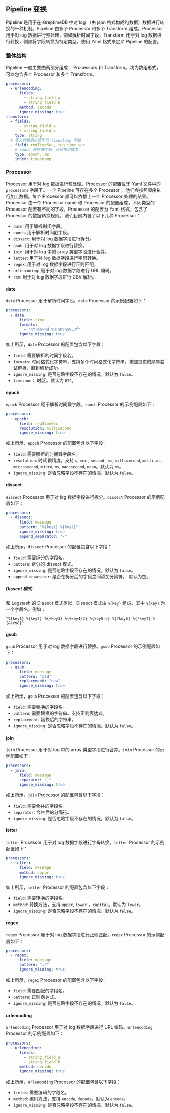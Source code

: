 ## Pipeline 变换

Pipeline 是用于在 GreptimeDB 中对 log （由 json 格式构成的数据）数据进行转换的一种机制。Pipeline 由多个 Processor 和多个 Transform 组成。Processor 用于对 log 数据进行预处理，例如解析时间字段，Transform 用于对 log 数据进行转换，例如将字段转换为特定类型。使用 Yaml 格式来定义 Pipeline 的配置。

### 整体结构

Pipeline 一般主要由两部分组成：
Processors 和 Transform。均为数组形式，可以包含多个 Processor 和多个 Transform。

```yaml
processors:
  - urlencoding:
      fields:
        - string_field_a
        - string_field_b
      method: decode
      ignore_missing: true
transform:
  - fields:
      - string_field_a
      - string_field_b
    type: string
  # 写入的数据必须包含 timestamp 字段
  - field: reqTimeSec, req_time_sec
    # epoch 是特殊字段，必须指定精度
    type: epoch, ms
    index: timestamp
```

### Processor

Processor 用于对 log 数据进行预处理。Processor 的配置位于 Yaml 文件中的 `processors` 字段下。一个 Pipeline 可存在多个 Processor ，他们会按照顺序执行加工数据。每个 Processor 都可以依赖上一个 Processor 处理的结果。Processor 由一个 Processor name 和 Processor 的配置组成。不同类型的 Processor 配置有不同的字段。Processor 的配置为 Yaml 格式，包含了 Processor 的数据转换规则。
我们目前内置了以下几种 Processor：

- `date`: 用于解析时间字段。
- `epoch`: 用于解析时间戳字段。
- `dissect`: 用于对 log 数据字段进行拆分。
- `gsub`: 用于对 log 数据字段进行替换。
- `join`: 用于对 log 中的 array 类型字段进行合并。
- `letter`: 用于对 log 数据字段进行字母转换。
- `regex`: 用于对 log 数据字段进行正则匹配。
- `urlencoding`: 用于对 log 数据字段进行 URL 编码。
- `csv`: 用于对 log 数据字段进行 CSV 解析。

#### date

`date` Processor 用于解析时间字段。`date` Processor 的示例配置如下：

```yaml
processors:
  - date:
      field: time
      formats:
        - "%Y-%m-%d %H:%M:%S%.3f"
      ignore_missing: true
```

如上所示，`date` Processor 的配置包含以下字段：

- `field`: 需要解析的时间字段名。
- `formats`: 时间格式化字符串，支持多个时间格式化字符串。按照提供的顺序尝试解析，直到解析成功。
- `ignore_missing`: 是否忽略字段不存在的情况。默认为 `false`。
- `timezone`： 时区。默认为 `UTC`。

#### epoch

`epoch` Processor 用于解析时间戳字段。`epoch` Processor 的示例配置如下：

```yaml
processors:
  - epoch:
      field: reqTimeSec
      resolution: millisecond
      ignore_missing: true
```

如上所示，`epoch` Processor 的配置包含以下字段：

- `field`: 需要解析的时间戳字段名。
- `resolution`: 时间戳精度，支持 `s`, `sec` , `second` , `ms`, `millisecond`, `milli`, `us`, `microsecond`, `micro`, `ns`, `nanosecond`, `nano`。默认为 `ms`。
- `ignore_missing`: 是否忽略字段不存在的情况。默认为 `false`。

#### dissect

`dissect` Processor 用于对 log 数据字段进行拆分。`dissect` Processor 的示例配置如下：

```yaml
processors:
  - dissect:
      field: message
      pattern: "%{key1} %{key2}"
      ignore_missing: true
      append_separator: "-"
```

如上所示，`dissect` Processor 的配置包含以下字段：

- `field`: 需要拆分的字段名。
- `pattern`: 拆分的 dissect 模式。
- `ignore_missing`: 是否忽略字段不存在的情况。默认为 `false`。
- `append_separator`: 是否在拆分后的字段之间添加分隔符。 默认为空。

##### Dissect 模式

和 Logstash 的 Dissect 模式类似，Dissect 模式由 `%{key}` 组成，其中 `%{key}` 为一个字段名。例如：

```
"%{key1} %{key2} %{+key3} %{+key4/2} %{key5->} %{?key6} %{*key7} %{&key8}"
```


#### gsub

`gsub` Processor 用于对 log 数据字段进行替换。`gsub` Processor 的示例配置如下：

```yaml
processors:
  - gsub:
      field: message
      pattern: "old"
      replacement: "new"
      ignore_missing: true
```

如上所示，`gsub` Processor 的配置包含以下字段：

- `field`: 需要替换的字段名。
- `pattern`: 需要替换的字符串。支持正则表达式。
- `replacement`: 替换后的字符串。
- `ignore_missing`: 是否忽略字段不存在的情况。默认为 `false`。

#### join

`join` Processor 用于对 log 中的 array 类型字段进行合并。`join` Processor 的示例配置如下：

```yaml
processors:
  - join:
      field: message
      separator: ","
      ignore_missing: true
```

如上所示，`join` Processor 的配置包含以下字段：

- `field`: 需要合并的字段名。
- `separator`: 合并后的分隔符。
- `ignore_missing`: 是否忽略字段不存在的情况。默认为 `false`。

#### letter

`letter` Processor 用于对 log 数据字段进行字母转换。`letter` Processor 的示例配置如下：

```yaml
processors:
  - letter:
      field: message
      method: upper
      ignore_missing: true
```

如上所示，`letter` Processor 的配置包含以下字段：

- `field`: 需要转换的字段名。
- `method`: 转换方法，支持 `upper`, `lower` ，`capital`。默认为 `lower`。
- `ignore_missing`: 是否忽略字段不存在的情况。默认为 `false`。

#### regex

`regex` Processor 用于对 log 数据字段进行正则匹配。`regex` Processor 的示例配置如下：

```yaml
processors:
  - regex:
      field: message
      pattern: ".*"
      ignore_missing: true
```

如上所示，`regex` Processor 的配置包含以下字段：

- `field`: 需要匹配的字段名。
- `pattern`: 正则表达式。
- `ignore_missing`: 是否忽略字段不存在的情况。默认为 `false`。

#### urlencoding

`urlencoding` Processor 用于对 log 数据字段进行 URL 编码。`urlencoding` Processor 的示例配置如下：

```yaml
processors:
  - urlencoding:
      fields:
        - string_field_a
        - string_field_b
      method: decode
      ignore_missing: true
```

如上所示，`urlencoding` Processor 的配置包含以下字段：

- `fields`: 需要编码的字段名。
- `method`: 编码方法，支持 `encode`, `decode`。默认为 `encode`。
- `ignore_missing`: 是否忽略字段不存在的情况。默认为 `false`。
